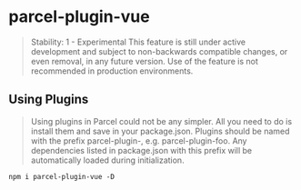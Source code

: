 # parcel-plugin-vue

> Stability: 1 - Experimental This feature is still under active development and subject to non-backwards compatible changes, or even removal, in any future version. Use of the feature is not recommended in production environments.

## Using Plugins

> Using plugins in Parcel could not be any simpler. All you need to do is install them and save in your package.json. Plugins should be named with the prefix parcel-plugin-, e.g. parcel-plugin-foo. Any dependencies listed in package.json with this prefix will be automatically loaded during initialization.

```
npm i parcel-plugin-vue -D
```